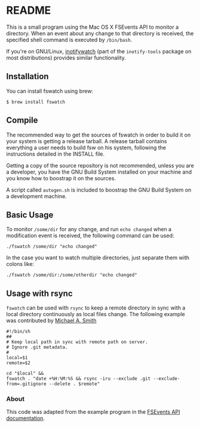 README
======

This is a small program using the Mac OS X FSEvents API to monitor a directory.
When an event about any change to that directory is received, the specified
shell command is executed by `/bin/bash`.

If you're on GNU/Linux, [inotifywatch][inw] (part of the `inotify-tools`
package on most distributions) provides similar functionality.

Installation
------------

You can install fswatch using brew:

    $ brew install fswatch

Compile
-------

The recommended way to get the sources of fswatch in order to build it on your
system is getting a release tarball.  A release tarball contains everything a 
user needs to build fsw on his system, following the instructions detailed in
the INSTALL file.

Getting a copy of the source repository is not recommended, unless you are a
developer, you have the GNU Build System installed on your machine and you know
how to boostrap it on the sources.

A script called `autogen.sh` is included to boostrap the GNU Build System
on a development machine.

Basic Usage
-----------

To monitor `/some/dir` for any change, and run `echo changed` when a
modification event is received, the following command can be used:

    ./fswatch /some/dir "echo changed" 

In the case you want to watch multiple directories, just separate them
with colons like:

    ./fswatch /some/dir:/some/otherdir "echo changed"

Usage with rsync
----------------

`fswatch` can be used with `rsync` to keep a remote directory in sync with a
local directory continuously as local files change.  The following example was
contributed by [Michael A. Smith][mas]

    #!/bin/sh
    ##
    # Keep local path in sync with remote path on server.
    # Ignore .git metadata.
    #
    local=$1
    remote=$2

    cd "$local" &&
    fswatch . "date +%H:%M:%S && rsync -iru --exclude .git --exclude-from=.gitignore --delete . $remote"

### About

This code was adapted from the example program in the
[FSEvents API documentation][fsedocs].

[inw]: http://linux.die.net/man/1/inotifywatch
[mas]: http://twitter.com/michaelasmith
[fsedocs]: https://developer.apple.com/library/mac/documentation/Darwin/Conceptual/FSEvents_ProgGuide/FSEvents_ProgGuide.pdf